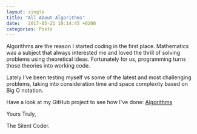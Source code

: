 ```yaml
---
layout: single
title: "All About Algorithms"
date:   2017-05-21 10:14:45 +0200
categories: Posts
---
```



Algorithms are the reason I started coding in the first place.
Mathematics was a subject that always interested me and loved the thrill of solving problems using theoretical ideas.
Fortunately for us, programming turns those theories into working code.

Lately I've been testing myself vs some of the latest and most challenging problems, taking into consideration time and space complexity based on Big O notation.

Have a look at my GitHub project to see how I've done: [Algorithms](https://github.com/jdksloan/AllAboutAlgorithms)

Yours Truly,

The Silent Coder.
